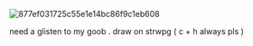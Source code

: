 
![877ef031725c55e1e14bc86f9c1eb608](https://github.com/user-attachments/assets/988c1b10-910d-4282-a47c-eec9c60b238d)

need a glisten to my goob . draw on strwpg ( c + h always pls )
